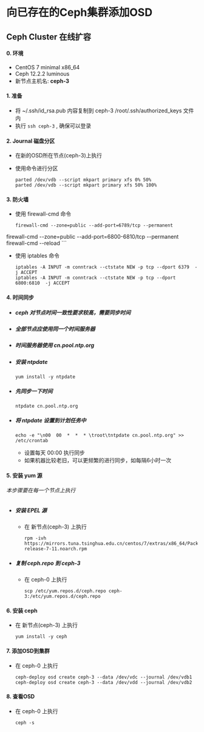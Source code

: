 # 向已存在的Ceph集群添加OSD

## Ceph Cluster 在线扩容


#### 0. 环境
  - CentOS 7 minimal x86_64
  - Ceph 12.2.2 luminous
  - 新节点主机名: **ceph-3**

#### 1. 准备
- 将 ~/.ssh/id_rsa.pub 内容复制到 ceph-3 /root/.ssh/authorized_keys 文件内
- 执行 `ssh ceph-3` , 确保可以登录

#### 2. Journal 磁盘分区
  - 在新的OSD所在节点(ceph-3)上执行

  - 使用命令进行分区

      ```shell
      parted /dev/vdb --script mkpart primary xfs 0% 50%
      parted /dev/vdb --script mkpart primary xfs 50% 100%
      ```
      
      


#### 3. 防火墙
  - 使用 firewall-cmd 命令
    
      ```shell
      firewall-cmd --zone=public --add-port=6789/tcp --permanent
firewall-cmd --zone=public --add-port=6800-6810/tcp --permanent
      firewall-cmd --reload
      ```
      
      
      
  - 使用 iptables 命令

      ```shell
      iptables -A INPUT -m conntrack --ctstate NEW -p tcp --dport 6379  -j ACCEPT
      iptables -A INPUT -m conntrack --ctstate NEW -p tcp --dport 6800:6810  -j ACCEPT
      ```
      
      

#### 4. 时间同步
- ##### ceph 对节点时间一致性要求较高，需要同步时间
- ##### 全部节点应使用同一个时间服务器
- ##### 时间服务器使用 cn.pool.ntp.org
- ##### 安装 ntpdate

      yum install -y ntpdate

- ##### 先同步一下时间

      ntpdate cn.pool.ntp.org

- ##### 将 ntpdate 设置到计划任务中

      echo -e "\n00  00  *  *  * \troot\tntpdate cn.pool.ntp.org" >> /etc/crontab

  - 设置每天 00:00 执行同步
  - 如果机器比较老旧，可以更频繁的进行同步，如每隔6小时一次

#### 5. 安装 yum 源
###### 本步骤要在每一个节点上执行
- ##### 安装 EPEL 源
  - 在 新节点(ceph-3) 上执行

        rpm -ivh https://mirrors.tuna.tsinghua.edu.cn/centos/7/extras/x86_64/Packages/epel-release-7-11.noarch.rpm

- ##### 复制 ceph.repo 到 ceph-3
  - 在 ceph-0 上执行

        scp /etc/yum.repos.d/ceph.repo ceph-3:/etc/yum.repos.d/ceph.repo

#### 6. 安装 ceph
- 在 新节点(ceph-3) 上执行

      yum install -y ceph

#### 7. 添加OSD到集群
- 在 ceph-0 上执行

      ceph-deploy osd create ceph-3 --data /dev/vdc --journal /dev/vdb1
      ceph-deploy osd create ceph-3 --data /dev/vdd --journal /dev/vdb2

#### 8. 查看OSD
- 在 ceph-0 上执行

      ceph -s
